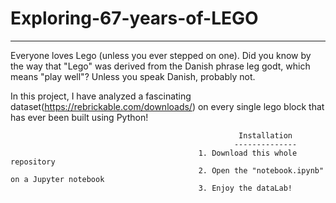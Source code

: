 # Exploring-67-years-of-LEGO
--------------------------------
Everyone loves Lego (unless you ever stepped on one). Did you know by the way that "Lego" was derived from the Danish phrase leg godt, which means "play well"? Unless you speak Danish, probably not.

In this project, I have analyzed a fascinating dataset(https://rebrickable.com/downloads/) on every single lego block that has ever been built using Python!

                                                       Installation
                                                      --------------
                                              1. Download this whole repository
                                              2. Open the "notebook.ipynb" on a Jupyter notebook
                                              3. Enjoy the dataLab!
